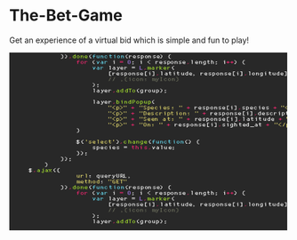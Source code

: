# The-Bet-Game

Get an experience of a virtual bid which is simple and fun to play!

<img alt="GIF" src="https://github.com/bhumikatewary/bhumikatewary/blob/main/giphy.gif" width="500" height="320" />
